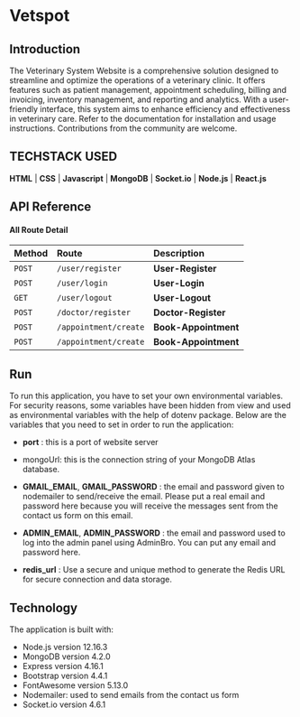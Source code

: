 
# Vetspot 





## Introduction

The Veterinary System Website is a comprehensive solution designed to streamline and optimize the operations of a veterinary clinic. It offers features such as patient management, appointment scheduling, billing and invoicing, inventory management, and reporting and analytics. With a user-friendly interface, this system aims to enhance efficiency and effectiveness in veterinary care. Refer to the documentation for installation and usage instructions. Contributions from the community are welcome. 

## TECHSTACK USED
**HTML** | **CSS** | **Javascript** | **MongoDB** | **Socket.io** | **Node.js** | **React.js**    

## API Reference

#### All Route Detail

| Method | Route     | Description                |
| :-------- | :------- | :------------------------- |
| `POST` | `/user/register` | **User-Register**|
| `POST` | `/user/login` | **User-Login**|
| `GET` | `/user/logout` | **User-Logout**|
| `POST` | `/doctor/register` | **Doctor-Register**|
| `POST` | `/appointment/create` | **Book-Appointment**|
| `POST` | `/appointment/create` | **Book-Appointment**|


## Run

To run this application, you have to set your own environmental variables. For security reasons, some variables have been hidden from view and used as environmental variables with the help of dotenv package. Below are the variables that you need to set in order to run the application:

- **port** : this is a port of website server
- mongoUrl: this is the connection string of your MongoDB Atlas database.

- **GMAIL_EMAIL**, **GMAIL_PASSWORD** : the email and password given to nodemailer to send/receive the email. Please put a real email and password here because you will receive the messages sent from the contact us form on this email.

- **ADMIN_EMAIL**, **ADMIN_PASSWORD** : the email and password used to log into the admin panel using AdminBro. You can put any email and password here.

- **redis_url** : Use a secure and unique method to generate the Redis URL for secure connection and data storage.


## Technology

The application is built with:

- Node.js version 12.16.3
- MongoDB version 4.2.0
- Express version 4.16.1
- Bootstrap version 4.4.1
- FontAwesome version 5.13.0
- Nodemailer: used to send emails from the contact us form
- Socket.io version 4.6.1 

